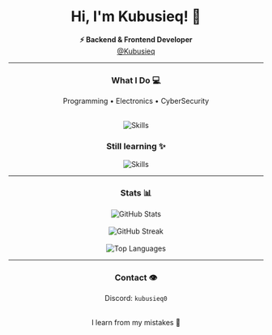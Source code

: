 <div align="center">

<h1>Hi, I'm <b>Kubusieq</b>! 👋</h1>
<b>⚡ Backend & Frontend Developer</b><br/>
<a href="https://github.com/Kubusieq" target="_blank">@Kubusieq</a>

---

### What I Do 💻
Programming • Electronics • CyberSecurity<br/>


<br/>

<img src="https://skillicons.dev/icons?i=python,css,html,js,kali&perline=8" alt="Skills" />

<br/>

### Still learning ✨
<img src="https://skillicons.dev/icons?i=c,jsva&perline=8" alt="Skills" />

---

### Stats 📊
<img src="https://github-readme-stats.vercel.app/api?username=Kubusieq&show_icons=true&theme=dracula" alt="GitHub Stats" /><br/><br/>
<img src="https://streak-stats.demolab.com?user=Kubusieq&theme=dracula" alt="GitHub Streak" /><br/><br/>
<img src="https://github-readme-stats.vercel.app/api/top-langs/?username=Kubusieq&layout=compact&theme=dracula" alt="Top Languages" />

---

### Contact 👁️
Discord: <code>kubusieq0</code><br/>

<br/>
I learn from my mistakes 🐉

</div>
